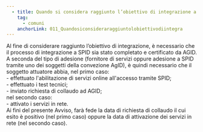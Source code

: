 ```yaml
---
  - title: Quando si considera raggiunto l’obiettivo di integrazione a SPID?
    tag:
      - comuni
    anchorLink: 011_Quandosiconsideraraggiuntolobiettivodiintegra
---
```


Al fine di considerare raggiunto l’obiettivo di integrazione, è necessario che il processo di integrazione a SPID sia stato completato e certificato da AGID.  A seconda del tipo di adesione (fornitore di servizi oppure adesione a SPID tramite uno dei soggetti della convezione AgID), è quindi necessario che il soggetto attuatore abbia, nel primo caso:<br> - effettuato l'abilitazione di servizi online all'accesso tramite SPID; <br> - effettuato i test tecnici;<br> - inviato richiesta di collaudo ad AGID;<br> nel secondo caso:<br> - attivato i servizi in rete. <br> Ai fini del presente Avviso, farà fede la data di richiesta di collaudo il cui esito è positivo (nel primo caso) oppure la data di attivazione dei servizi in rete (nel secondo caso).